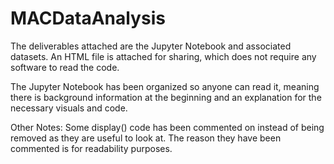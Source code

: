 # MACDataAnalysis
The deliverables attached are the Jupyter Notebook and associated datasets. An HTML file is attached for sharing, which does not require any software to read the code.

The Jupyter Notebook has been organized so anyone can read it, meaning there is background information at the beginning and an explanation for the necessary visuals and code.

Other Notes:
Some display() code has been commented on instead of being removed as they are useful to look at. The reason they have been commented is for readability purposes. 
